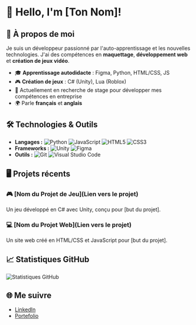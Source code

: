 # 👋 Hello, I'm [Ton Nom]!

## 🌱 À propos de moi
Je suis un développeur passionné par l'auto-apprentissage et les nouvelles technologies. J'ai des compétences en **maquettage**, **développement web** et **création de jeux vidéo**.

- 🎓 **Apprentissage autodidacte** : Figma, Python, HTML/CSS, JS
- 🎮 **Création de jeux** : C# (Unity), Lua (Roblox)
- 🔭 Actuellement en recherche de stage pour développer mes compétences en entreprise
- 🌍 Parle **français** et **anglais**

## 🛠️ Technologies & Outils

- **Langages :** ![Python](https://img.shields.io/badge/-Python-3776AB?logo=python&logoColor=white) ![JavaScript](https://img.shields.io/badge/-JavaScript-F7DF1E?logo=javascript&logoColor=black) ![HTML5](https://img.shields.io/badge/-HTML5-E34F26?logo=html5&logoColor=white) ![CSS3](https://img.shields.io/badge/-CSS3-1572B6?logo=css3&logoColor=white)
- **Frameworks :** ![Unity](https://img.shields.io/badge/-Unity-000000?logo=unity&logoColor=white) ![Figma](https://img.shields.io/badge/-Figma-F24E1E?logo=figma&logoColor=white)
- **Outils :** ![Git](https://img.shields.io/badge/-Git-F05032?logo=git&logoColor=white) ![Visual Studio Code](https://img.shields.io/badge/-VS%20Code-007ACC?logo=visual-studio-code&logoColor=white)

## 🖥️ Projets récents

### 🎮 [Nom du Projet de Jeu](Lien vers le projet)
Un jeu développé en C# avec Unity, conçu pour [but du projet].

### 💻 [Nom du Projet Web](Lien vers le projet)
Un site web créé en HTML/CSS et JavaScript pour [but du projet].

## 📈 Statistiques GitHub

![Statistiques GitHub](https://github-readme-stats.vercel.app/api?username=TonPseudoGithub&show_icons=true&theme=radical)

## 🌐 Me suivre
- [LinkedIn](https://www.linkedin.com/in/tonprofil)
- [Portefolio](https://tonsite.com)
